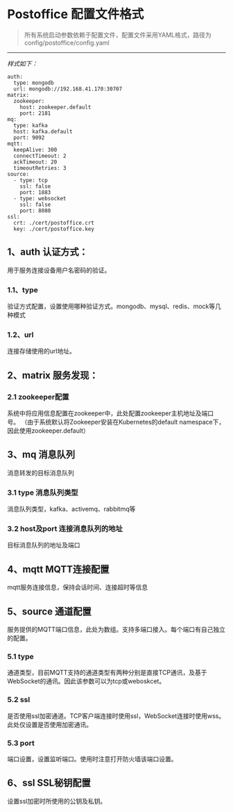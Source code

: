 # Postoffice 配置文件格式
> 所有系统启动参数依赖于配置文件，配置文件采用YAML格式，路径为config/postoffice/config.yaml
----
*样式如下：*

    auth:
      type: mongodb
      url: mongodb://192.168.41.170:30707
    matrix:
      zookeeper:
        host: zookeeper.default
        port: 2181
    mq:
      type: kafka
      host: kafka.default
      port: 9092
    mqtt:
      keepAlive: 300
      connectTimeout: 2
      ackTimeout: 20
      timeoutRetries: 3
    source:
      - type: tcp
        ssl: false
        port: 1883
      - type: websocket
        ssl: false
        port: 8080
    ssl:
      crt: ./cert/postoffice.crt
      key: ./cert/postoffice.key

## 1、auth 认证方式：
用于服务连接设备用户名密码的验证。
### 1.1、type
验证方式配置，设置使用哪种验证方式。mongodb、mysql、redis、mock等几种模式
### 1.2、url
连接存储使用的url地址。

## 2、matrix 服务发现：
### 2.1 zookeeper配置
系统中将应用信息配置在zookeeper中，此处配置zookeeper主机地址及端口号。
（由于系统默认将Zookeeper安装在Kubernetes的default namespace下，因此使用zookeeper.default）

## 3、mq 消息队列
消息转发的目标消息队列
### 3.1 type 消息队列类型
消息队列类型，kafka、activemq、rabbitmq等
### 3.2 host及port 连接消息队列的地址
目标消息队列的地址及端口

## 4、mqtt MQTT连接配置
mqtt服务连接信息，保持会话时间、连接超时等信息

## 5、source 通道配置
服务提供的MQTT端口信息，此处为数组。支持多端口接入。每个端口有自己独立的配置。
### 5.1 type
通道类型，目前MQTT支持的通道类型有两种分别是直接TCP通讯，及基于WebSocket的通讯。因此该参数可以为tcp或weboskcet。
### 5.2 ssl
是否使用ssl加密通道。TCP客户端连接时使用ssl，WebSocket连接时使用wss。此处仅设置是否使用加密通讯。
### 5.3 port
端口设置，设置监听端口。使用时注意打开防火墙该端口设置。

## 6、ssl SSL秘钥配置
设置ssl加密时所使用的公钥及私钥。
